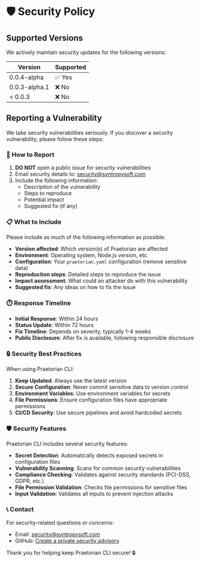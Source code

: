 # 🛡️ Security Policy

## Supported Versions

We actively maintain security updates for the following versions:

| Version | Supported          |
| ------- | ------------------ |
| 0.0.4-alpha | ✅ Yes |
| 0.0.3-alpha.1 | ❌ No |
| < 0.0.3 | ❌ No |

## Reporting a Vulnerability

We take security vulnerabilities seriously. If you discover a security vulnerability, please follow these steps:

### 🚨 How to Report

1. **DO NOT** open a public issue for security vulnerabilities
2. Email security details to: [security@syntropysoft.com](mailto:security@syntropysoft.com)
3. Include the following information:
   - Description of the vulnerability
   - Steps to reproduce
   - Potential impact
   - Suggested fix (if any)

### 📋 What to Include

Please include as much of the following information as possible:

- **Version affected**: Which version(s) of Praetorian are affected
- **Environment**: Operating system, Node.js version, etc.
- **Configuration**: Your `praetorian.yaml` configuration (remove sensitive data)
- **Reproduction steps**: Detailed steps to reproduce the issue
- **Impact assessment**: What could an attacker do with this vulnerability
- **Suggested fix**: Any ideas on how to fix the issue

### ⏱️ Response Timeline

- **Initial Response**: Within 24 hours
- **Status Update**: Within 72 hours
- **Fix Timeline**: Depends on severity, typically 1-4 weeks
- **Public Disclosure**: After fix is available, following responsible disclosure

### 🔒 Security Best Practices

When using Praetorian CLI:

1. **Keep Updated**: Always use the latest version
2. **Secure Configuration**: Never commit sensitive data to version control
3. **Environment Variables**: Use environment variables for secrets
4. **File Permissions**: Ensure configuration files have appropriate permissions
5. **CI/CD Security**: Use secure pipelines and avoid hardcoded secrets

### 🛡️ Security Features

Praetorian CLI includes several security features:

- **Secret Detection**: Automatically detects exposed secrets in configuration files
- **Vulnerability Scanning**: Scans for common security vulnerabilities
- **Compliance Checking**: Validates against security standards (PCI-DSS, GDPR, etc.)
- **File Permission Validation**: Checks file permissions for sensitive files
- **Input Validation**: Validates all inputs to prevent injection attacks

### 📞 Contact

For security-related questions or concerns:
- Email: [security@syntropysoft.com](mailto:security@syntropysoft.com)
- GitHub: [Create a private security advisory](https://github.com/Syntropysoft/praetorian/security/advisories/new)

Thank you for helping keep Praetorian CLI secure! 🔒
